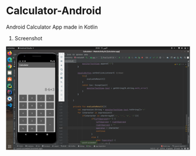 # Calculator-Android
Android Calculator App made in Kotlin

1. Screenshot

![Calculator Image](./readMeImages/calculator.png)
